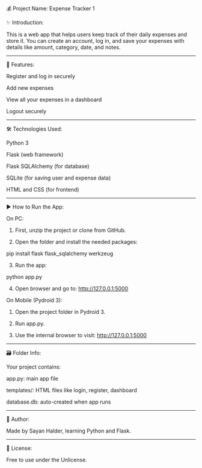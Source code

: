 💰 Project Name: Expense Tracker 1

✨ Introduction:

This is a web app that helps users keep track of their daily expenses and store it.
You can create an account, log in, and save your expenses with details like amount, category, date, and notes.


---

🔧 Features:

Register and log in securely

Add new expenses

View all your expenses in a dashboard

Logout securely



---

🛠️ Technologies Used:

Python 3

Flask (web framework)

Flask SQLAlchemy (for database)

SQLite (for saving user and expense data)

HTML and CSS (for frontend)



---

▶️ How to Run the App:

On PC:

1. First, unzip the project or clone from GitHub.


2. Open the folder and install the needed packages:

pip install flask flask_sqlalchemy werkzeug


3. Run the app:

python app.py


4. Open browser and go to:
http://127.0.0.1:5000



On Mobile (Pydroid 3):

1. Open the project folder in Pydroid 3.


2. Run app.py.


3. Use the internal browser to visit:
http://127.0.0.1:5000




---

🗃 Folder Info:

Your project contains:

app.py: main app file

templates/: HTML files like login, register, dashboard

database.db: auto-created when app runs



---

🙋 Author:

Made by Sayan Halder, learning Python and Flask.


---

📜 License:

Free to use under the Unlicense.

